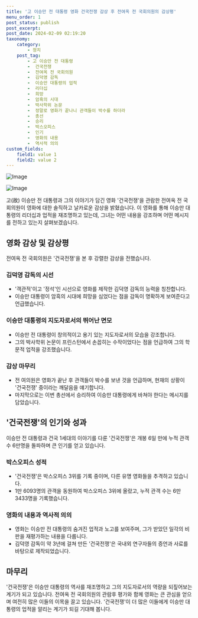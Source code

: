 ```yaml
---
title: '고 이승만 전 대통령 영화 건국전쟁 감상 후 전여옥 전 국회의원의 감상평'
menu_order: 1
post_status: publish
post_excerpt: 
post_date: 2024-02-09 02:19:20
taxonomy:
    category:
        - 정치
    post_tag:
        - 고 이승만 전 대통령
        -  건국전쟁
        -  전여옥 전 국회의원
        -  김덕영 감독
        -  이승만 대통령의 업적
        -  리더십
        -  희망
        -  암흑의 시대
        -  박사학위 논문
        -  정말로 영화가 끝나니 관객들이 박수를 하더라
        -  총선
        -  승리
        -  박스오피스
        -  인기
        -  영화의 내용
        -  역사적 의의
custom_fields:
    field1: value 1
    field2: value 2
---
```


![Image](https://imgnews.pstatic.net/image/029/2024/02/08/0002854323_001_20240208054501068.jpg?type=w647)

![Image](https://imgnews.pstatic.net/image/029/2024/02/08/0002854323_002_20240208054501088.jpg?type=w647)

고(故) 이승만 전 대통령과 그의 이야기가 담긴 영화 '건국전쟁'을 관람한 전여옥 전 국회의원이 영화에 대한 솔직하고 날카로운 감상을 밝혔습니다. 이 영화를 통해 이승만 대통령의 리더십과 업적을 재조명하고 있는데, 그녀는 어떤 내용을 강조하며 어떤 메시지를 전하고 있는지 살펴보겠습니다.
## 영화 감상 및 감상평
전여옥 전 국회의원은 '건국전쟁'을 본 후 강렬한 감상을 전했습니다. 
### 김덕영 감독의 시선
- '객관적'이고 '정석'인 시선으로 영화를 제작한 김덕영 감독의 능력을 칭찬합니다.
- 이승만 대통령이 암흑의 시대에 희망을 심었다는 점을 감독이 명확하게 보여준다고 언급했습니다.
### 이승만 대통령의 지도자로서의 뛰어난 면모
- 이승만 전 대통령이 창의적이고 용기 있는 지도자로서의 모습을 강조합니다.
- 그의 박사학위 논문이 프린스턴에서 손꼽히는 수작이었다는 점을 언급하여 그의 학문적 업적을 강조했습니다.
### 감상 마무리
- 전 여의원은 영화가 끝난 후 관객들이 박수를 보낸 것을 언급하며, 현재의 상황이 '건국전쟁' 중이라는 깨달음을 얘기합니다.
- 마지막으로는 이번 총선에서 승리하여 이승만 대통령에게 바쳐야 한다는 메시지를 담았습니다.
## '건국전쟁'의 인기와 성과
이승만 전 대통령과 건국 1세대의 이야기를 다룬 '건국전쟁'은 개봉 6일 만에 누적 관객 수 6만명을 돌파하며 큰 인기를 얻고 있습니다.
### 박스오피스 성적
- '건국전쟁'은 박스오피스 3위를 기록 중이며, 다른 유명 영화들을 추격하고 있습니다.
- 1만 6093명의 관객을 동원하여 박스오피스 3위에 올랐고, 누적 관객 수는 6만 3433명을 기록했습니다.
### 영화의 내용과 역사적 의의
- 영화는 이승만 전 대통령의 숨겨진 업적과 노고를 보여주며, 그가 받았던 일각의 비판을 재평가하는 내용을 다룹니다.
- 김덕영 감독이 약 3년에 걸쳐 만든 '건국전쟁'은 국내외 연구자들의 증언과 사료를 바탕으로 제작되었습니다.
## 마무리
'건국전쟁'은 이승만 대통령의 역사를 재조명하고 그의 지도자로서의 역량을 되짚어보는 계기가 되고 있습니다. 전여옥 전 국회의원의 관람후 평가와 함께 영화는 큰 관심을 얻으며 여전히 많은 이들의 이목을 끌고 있습니다. '건국전쟁'이 더 많은 이들에게 이승만 대통령의 업적을 알리는 계기가 되길 기대해 봅니다.
